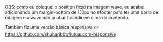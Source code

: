 OBS: como eu coloquei o position fixed na imagem wave, eu acabei adicionando um margin-bottom de 150px no #footer para ter uma barra de rolagem e a wave não acabar ficando em cima do conteúdo.

Também fiz uma versão básica responsiva :point_right: https://github.com/shuharib0t/flutuar.com-responsive
